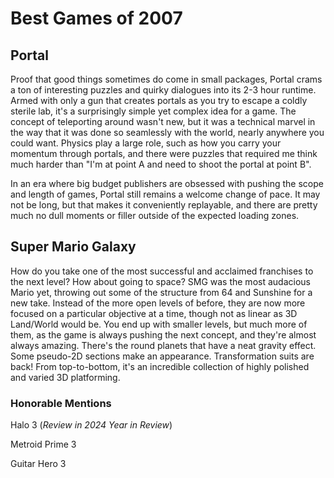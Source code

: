 # Best Games of 2007

## Portal

Proof that good things sometimes do come in small packages, Portal crams a ton of interesting puzzles and quirky dialogues into its 2-3 hour runtime. Armed with only a gun that creates portals as you try to escape a coldly sterile lab, it's a surprisingly simple yet complex idea for a game. The concept of teleporting around wasn't new, but it was a technical marvel in the way that it was done so seamlessly with the world, nearly anywhere you could want. Physics play a large role, such as how you carry your momentum through portals, and there were puzzles that required me think much harder than "I'm at point A and need to shoot the portal at point B".

In an era where big budget publishers are obsessed with pushing the scope and length of games, Portal still remains a welcome change of pace. It may not be long, but that makes it conveniently replayable, and there are pretty much no dull moments or filler outside of the expected loading zones.

## Super Mario Galaxy

How do you take one of the most successful and acclaimed franchises to the next level? How about going to space? SMG was the most audacious Mario yet, throwing out some of the structure from 64 and Sunshine for a new take. Instead of the more open levels of before, they are now more focused on a particular objective at a time, though not as linear as 3D Land/World would be. You end up with smaller levels, but much more of them, as the game is always pushing the next concept, and they're almost always amazing. There's the round planets that have a neat gravity effect. Some pseudo-2D sections make an appearance. Transformation suits are back! From top-to-bottom, it's an incredible collection of highly polished and varied 3D platforming. 

### Honorable Mentions

Halo 3 (_Review in 2024 Year in Review_)

Metroid Prime 3

Guitar Hero 3
